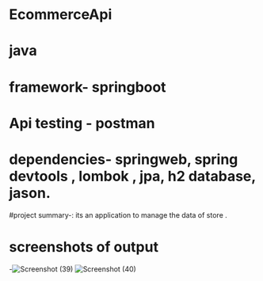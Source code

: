# EcommerceApi
# java
# framework- springboot
# Api testing - postman
# dependencies- springweb, spring devtools , lombok , jpa, h2 database, jason.
#project summary-: its an application to manage the data of store .
# screenshots of output
-![Screenshot (39)](https://user-images.githubusercontent.com/109356248/219958205-d10e8f5d-ffa2-461d-ac75-db628a4330a4.png)
![Screenshot (40)](https://user-images.githubusercontent.com/109356248/219958212-f46ae84f-4192-419c-947e-42c017348e90.png)
